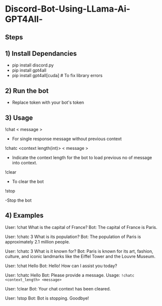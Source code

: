 # Discord-Bot-Using-LLama-Ai-GPT4All-


**Steps**
--------------------------
**1) Install Dependancies**
--------------------------
- pip install discord.py
- pip install gpt4all
- pip install gpt4all[cuda]      # To fix library errors

**2) Run the bot**
--------------------------
- Replace token with your bot's token



**3) Usage**
--------------------------
 !chat < message >
- For single response message without previous context

 !chatc <context length(int)> < message > 
- Indicate the context length for the bot to load previous no of message into context.

 !clear
- To clear the bot

 !stop
 
-Stop the bot


**4) Examples**
--------------------------
  User: !chat What is the capital of France?
  Bot: The capital of France is Paris.
  
  User: !chatc 3 What is its population?
  Bot: The population of Paris is approximately 2.1 million people.
  
  User: !chatc 3 What is it known for?
  Bot: Paris is known for its art, fashion, culture, and iconic landmarks like the Eiffel Tower and the Louvre Museum.
  
  User: !chat Hello
  Bot: Hello! How can I assist you today?
  
  User: !chatc Hello
  Bot: Please provide a message. Usage: `!chatc <context_length> <message>`
  
  User: !clear
  Bot: Your chat context has been cleared.

  User: !stop
  Bot: Bot is stopping. Goodbye!
